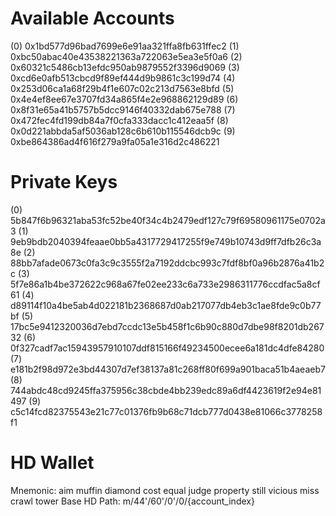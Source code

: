 Available Accounts
==================
(0) 0x1bd577d96bad7699e6e91aa321ffa8fb631ffec2
(1) 0xbc50abac40e43538221363a722063e5ea3e5f0a6
(2) 0x60321c5486cb13efdc950ab9879552f3396d9069
(3) 0xcd6e0afb513cbcd9f89ef444d9b9861c3c199d74
(4) 0x253d06ca1a68f29b4f1e607c02c213d7563e8bfd
(5) 0x4e4ef8ee67e3707fd34a865f4e2e968862129d89
(6) 0x8f31e65a41b5757b5dcc9146f40332dab675e788
(7) 0x472fec4fd199db84a7f0cfa333dacc1c412eaa5f
(8) 0x0d221abbda5af5036ab128c6b610b115546dcb9c
(9) 0xbe864386ad4f616f279a9fa05a1e316d2c486221

Private Keys
==================
(0) 5b847f6b96321aba53fc52be40f34c4b2479edf127c79f69580961175e0702a3
(1) 9eb9bdb2040394feaae0bb5a4317729417255f9e749b10743d9ff7dfb26c3a8e
(2) 88bb7afade0673c0fa3c9c3555f2a7192ddcbc993c7fdf8bf0a96b2876a41b2c
(3) 5f7e86a1b4be372622c968a67fe02ee233c6a733e2986311776ccdfac5a8cf61
(4) d89114f10a4be5ab4d022181b2368687d0ab217077db4eb3c1ae8fde9c0b77bf
(5) 17bc5e9412320036d7ebd7ccdc13e5b458f1c6b90c880d7dbe98f8201db26732
(6) 0f327cadf7ac15943957910107ddf815166f49234500ecee6a181dc4dfe84280
(7) e181b2f98d972e3bd44307d7ef38137a81c268ff80f699a901baca51b4aeaeb7
(8) 744abdc48cd9245ffa375956c38cbde4bb239edc89a6df4423619f2e94e81497
(9) c5c14fcd82375543e21c77c01376fb9b68c71dcb777d0438e81066c3778258f1

HD Wallet
==================
Mnemonic:      aim muffin diamond cost equal judge property still vicious miss crawl tower
Base HD Path:  m/44'/60'/0'/0/{account_index}

